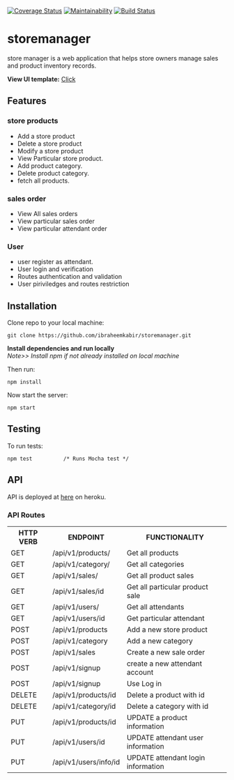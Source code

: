 [![Coverage Status](https://coveralls.io/repos/github/ibraheemkabir/storemanager/badge.svgbranch=develop)](https://coveralls.io/github/ibraheemkabir/storemanager?branch=develop) 
[![Maintainability](https://api.codeclimate.com/v1/badges/841601697d850f317d67/maintainability)](https://codeclimate.com/github/ibraheemkabir/storemanager/maintainability)
[![Build Status](https://travis-ci.org/ibraheemkabir/storemanager.svg?branch=develop)](https://travis-ci.org/ibraheemkabir/storemanager)

# storemanager

store manager is a web application that helps store owners manage sales and product inventory records.

**View UI template:** [Click](https://ibraheemkabir.github.io/storemanager/)

## Features

### store products

- Add a store product
- Delete a store product
- Modify a store product
- View Particular store product.
- Add product category.
- Delete product category.
- fetch all products.

### sales order
- View All sales orders
- View particular sales order
- View particular attendant order

### User
- user register as attendant.
- User login and verification
- Routes authentication and validation
- User piriviledges and routes restriction


## Installation

Clone repo to your local machine:

```git
git clone https://github.com/ibraheemkabir/storemanager.git
```

**Install dependencies and run locally**<br/>
*Note>> Install npm if not already installed on local machine*

Then run:

```npm
npm install
```
Now start the server:

```npm
npm start
```

## Testing

To run tests:

```npm
npm test          /* Runs Mocha test */
```

## API

API is deployed at [here](https://store-maneger.herokuapp.com/) on heroku.

### API Routes

<table>
	<tr>
		<th>HTTP VERB</th>
		<th>ENDPOINT</th>
		<th>FUNCTIONALITY</th>
	</tr>
	<tr>
		<td>GET</td>
		<td>/api/v1/products/</td> 
		<td>Get all products</td>
	</tr>
	<tr>
		<td>GET</td>
		<td>/api/v1/category/</td> 
		<td>Get all categories</td>
	</tr>
	<tr>
		<td>GET</td>
		<td>/api/v1/sales/</td> 
		<td>Get all product sales</td>
	</tr>
	<tr>
		<td>GET</td>
		<td>/api/v1/sales/id</td> 
		<td>Get all particular product sale</td>
	</tr>
	<tr>
		<td>GET</td>
		<td>/api/v1/users/</td> 
		<td>Get all attendants</td>
	</tr>
	<tr>
		<td>GET</td>
		<td>/api/v1/users/id</td> 
		<td>Get particular attendant</td>
	</tr>
	<tr>
		<td>POST</td>
		<td>/api/v1/products</td> 
		<td>Add a new store product</td>
	</tr>
	<tr>
		<td>POST</td>
		<td>/api/v1/category</td> 
		<td>Add a new category</td>
	</tr>
	<tr>
		<td>POST</td>
		<td>/api/v1/sales</td> 
		<td>Create a new sale order</td>
	</tr>
	<tr>
		<td>POST</td>
		<td>/api/v1/signup</td> 
		<td>create a new attendant account</td>
	</tr>
	<tr>
		<td>POST</td>
		<td>/api/v1/signup</td> 
		<td>Use Log in</td>
	</tr>
	<tr>
		<td>DELETE</td>
		<td>/api/v1/products/id</td> 
		<td>Delete a product with id </td>
	</tr>
	<tr>
		<td>DELETE</td>
		<td>/api/v1/category/id</td> 
		<td>Delete a category with id </td>
	</tr>
	<tr>
		<td>PUT</td>
			<td>/api/v1/products/id</td> 
		<td>UPDATE a product information</td>
	</tr>
	<td>PUT</td>
			<td>/api/v1/users/id</td> 
		<td>UPDATE attendant user information</td>
	</tr>
	<td>PUT</td>
			<td>/api/v1/users/info/id</td> 
		<td>UPDATE attendant login information</td>
	</tr>
</table>


